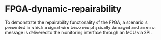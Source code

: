# FPGA-dynamic-repairability
To demonstrate the repairability functionality of the FPGA, a scenario is presented in which a signal wire becomes physically damaged and an error message is delivered to the monitoring interface through an MCU via SPI.

